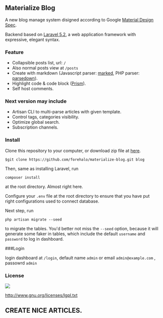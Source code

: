 ## Materialize Blog

A new blog manage system disigned according to Google [Material Design Spec](https://www.google.com/design/spec/material-design/introduction.html).

Backend based on [Laravel 5.2](https://laravel.com), a web application framework with expressive, elegant syntax.


### Feature

* Collapsible posts list, url: `/`
* Also normal posts view at `/posts`
* Create with markdown (Javascript parser: [marked](https://github.com/chjj/marked), PHP parser: [parsedown](https://github.com/erusev/parsedown)).
* Highlight code & code block ([Prism](http://prismjs.com)).
* Self host comments.

### Next version may include

* Artisan CLI to multi-parse articles with given template.
* Control tags, categories visibility.
* Optimize global search.
* Subscription channels.

### Install

Clone this repository to your computer, or download zip file at [here](https://github.com/forehalo/materialize-blog/archive/master.zip).

    $git clone https://github.com/forehalo/materialize-blog.git blog

Then, same as installing Laravel, run

    composer install

at the root directory. Almost right here.

Configure your `.env` file at the root directory to ensure that you have put right configurations used to connect database.

Next step, run

    php artisan migrate --seed

to migrate the tables. You'd better not miss the `--seed` option, because it will generate some faker in tables, which include the default `username` and `password` to log in dashboard.

###Login

login dashboard at `/login`, default name `admin` or email `admin@example.com` , passowrd `admin`

### License

![](http://i.imgur.com/8ZtPnc7.png)

http://www.gnu.org/licenses/lgpl.txt


## CREATE NICE ARTICLES.
